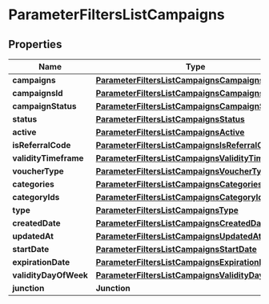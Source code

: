 

# ParameterFiltersListCampaigns


## Properties

| Name | Type | Description |
|------------ | ------------- | ------------- |
|**campaigns** | [**ParameterFiltersListCampaignsCampaigns**](ParameterFiltersListCampaignsCampaigns.md) |  |
|**campaignsId** | [**ParameterFiltersListCampaignsCampaignsId**](ParameterFiltersListCampaignsCampaignsId.md) |  |
|**campaignStatus** | [**ParameterFiltersListCampaignsCampaignStatus**](ParameterFiltersListCampaignsCampaignStatus.md) |  |
|**status** | [**ParameterFiltersListCampaignsStatus**](ParameterFiltersListCampaignsStatus.md) |  |
|**active** | [**ParameterFiltersListCampaignsActive**](ParameterFiltersListCampaignsActive.md) |  |
|**isReferralCode** | [**ParameterFiltersListCampaignsIsReferralCode**](ParameterFiltersListCampaignsIsReferralCode.md) |  |
|**validityTimeframe** | [**ParameterFiltersListCampaignsValidityTimeframe**](ParameterFiltersListCampaignsValidityTimeframe.md) |  |
|**voucherType** | [**ParameterFiltersListCampaignsVoucherType**](ParameterFiltersListCampaignsVoucherType.md) |  |
|**categories** | [**ParameterFiltersListCampaignsCategories**](ParameterFiltersListCampaignsCategories.md) |  |
|**categoryIds** | [**ParameterFiltersListCampaignsCategoryIds**](ParameterFiltersListCampaignsCategoryIds.md) |  |
|**type** | [**ParameterFiltersListCampaignsType**](ParameterFiltersListCampaignsType.md) |  |
|**createdDate** | [**ParameterFiltersListCampaignsCreatedDate**](ParameterFiltersListCampaignsCreatedDate.md) |  |
|**updatedAt** | [**ParameterFiltersListCampaignsUpdatedAt**](ParameterFiltersListCampaignsUpdatedAt.md) |  |
|**startDate** | [**ParameterFiltersListCampaignsStartDate**](ParameterFiltersListCampaignsStartDate.md) |  |
|**expirationDate** | [**ParameterFiltersListCampaignsExpirationDate**](ParameterFiltersListCampaignsExpirationDate.md) |  |
|**validityDayOfWeek** | [**ParameterFiltersListCampaignsValidityDayOfWeek**](ParameterFiltersListCampaignsValidityDayOfWeek.md) |  |
|**junction** | **Junction** |  |



